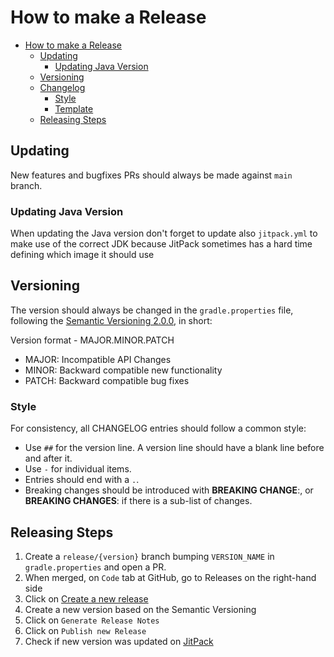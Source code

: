 # How to make a Release

- [How to make a Release](#how-to-make-a-release)
  - [Updating](#updating)
    - [Updating Java Version](#updating-java-version)
  - [Versioning](#versioning)
  - [Changelog](#changelog)
    - [Style](#style)
    - [Template](#template)
  - [Releasing Steps](#releasing-steps)


## Updating

New features and bugfixes PRs should always be made against `main` branch.

### Updating Java Version

When updating the Java version don't forget to update also `jitpack.yml` to make use of the correct JDK because JitPack sometimes has a hard time defining which image it should use

## Versioning

The version should always be changed in the `gradle.properties` file, following the [Semantic Versioning 2.0.0](https://semver.org/#semantic-versioning-200), in short:

Version format - MAJOR.MINOR.PATCH

 - MAJOR: Incompatible API Changes
 - MINOR: Backward compatible new functionality
 - PATCH: Backward compatible bug fixes

### Style

For consistency, all CHANGELOG entries should follow a common style:

- Use `##` for the version line. A version line should have a blank line before and after it.
- Use `-` for individual items.
- Entries should end with a `.`.
- Breaking changes should be introduced with **BREAKING CHANGE**:, or **BREAKING CHANGES**: if there is a sub-list of changes.


## Releasing Steps

1. Create a `release/{version}` branch bumping `VERSION_NAME` in `gradle.properties` and open a PR.
2. When merged, on `Code` tab at GitHub, go to Releases on the right-hand side
3. Click on [Create a new release](https://github.com/profusion/android-enhanced-video-player/releases/new)
4. Create a new version based on the Semantic Versioning
5. Click on `Generate Release Notes`
6. Click on `Publish new Release`
7. Check if new version was updated on [JitPack](https://jitpack.io/#profusion/android-enhanced-video-player)